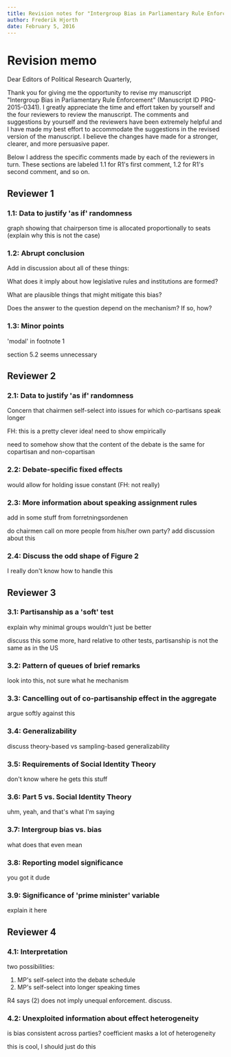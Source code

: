 ```yaml
---  
title: Revision notes for "Intergroup Bias in Parliamentary Rule Enforcement"
author: Frederik Hjorth  
date: February 5, 2016
---  
```


# Revision memo

Dear Editors of Political Research Quarterly,

Thank you for giving me the opportunity to revise my manuscript "Intergroup Bias in Parliamentary Rule Enforcement" (Manuscript ID PRQ-2015-0341). I greatly appreciate the time and effort taken by yourself and the four reviewers to review the manuscript. The comments and suggestions by yourself and the reviewers have been extremely helpful and I have made my best effort to accommodate the suggestions in the revised version of the manuscript. I believe the changes have made for a stronger, clearer, and more persuasive paper.

Below I address the specific comments made by each of the reviewers in turn. These sections are labeled 1.1 for R1's first comment, 1.2 for R1's second comment, and so on.

## Reviewer 1

### 1.1: Data to justify 'as if' randomness

graph showing that chairperson time is allocated proportionally to seats (explain why this is not the case)

### 1.2: Abrupt conclusion

Add in discussion about all of these things:

What does it imply about how legislative rules and institutions are formed?

What are plausible things that might mitigate this bias?

Does the answer to the question depend on the mechanism? If so, how?

### 1.3: Minor points

'modal' in footnote 1

section 5.2 seems unnecessary

## Reviewer 2

### 2.1: Data to justify 'as if' randomness

Concern that chairmen self-select into issues for which co-partisans speak longer

FH: this is a pretty clever idea! need to show empirically

need to somehow show that the content of the debate is the same for copartisan and non-copartisan

### 2.2: Debate-specific fixed effects

would allow for holding issue constant (FH: not really)

### 2.3: More information about speaking assignment rules

add in some stuff from forretningsordenen

do chairmen call on more people from his/her own party? add discussion about this

### 2.4: Discuss the odd shape of Figure 2

I really don't know how to handle this

## Reviewer 3

### 3.1: Partisanship as a 'soft' test

explain why minimal groups wouldn't just be better

discuss this some more, hard relative to other tests, partisanship is not the same as in the US

### 3.2: Pattern of queues of brief remarks

look into this, not sure what he mechanism

### 3.3: Cancelling out of co-partisanship effect in the aggregate

argue softly against this

### 3.4: Generalizability

discuss theory-based vs sampling-based generalizability

### 3.5: Requirements of Social Identity Theory

don't know where he gets this stuff

### 3.6: Part 5 vs. Social Identity Theory

uhm, yeah, and that's what I'm saying

### 3.7: Intergroup bias vs. bias

what does that even mean

### 3.8: Reporting model significance

you got it dude

### 3.9: Significance of 'prime minister' variable

explain it here

## Reviewer 4

### 4.1: Interpretation

two possibilities:

1. MP's self-select into the debate schedule
2. MP's self-select into longer speaking times

R4 says (2) does not imply unequal enforcement. discuss.

### 4.2: Unexploited information about effect heterogeneity

is bias consistent across parties? coefficient masks a lot of heterogeneity

this is cool, I should just do this
